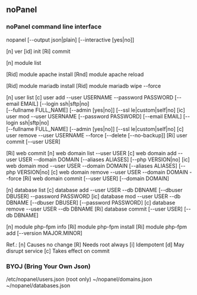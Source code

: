 ## noPanel

### noPanel command line interface

nopanel [--output json|plain] [--interactive [yes|no]]

[n]     ver
[id]    init
[Ri]    commit

[n]     module list

[Rid]   module apache install
[Rnd]   module apache reload

[Rid]   module mariadb install
[Rid]   module mariadb wipe --force

[n]     user list
[c]     user add --user USERNAME --password PASSWORD [--email EMAIL] [--login ssh|sftp|no] \
            [--fullname FULL_NAME] [--admin [yes|no]] [--ssl le|custom|self|no]
[ic]    user mod --user USERNAME [--password PASSWORD] [--email EMAIL] [--login ssh|sftp|no] \
            [--fullname FULL_NAME] [--admin [yes|no]] [--ssl le|custom|self|no]
[c]     user remove --user USERNAME --force [--delete [--no-backup]]
[Ri]    user commit [--user USER]

[Ri]    web commit
[n]     web domain list --user USER
[c]     web domain add --user USER --domain DOMAIN [--aliases ALIASES] [--php VERSION|no]
[ic]    web domain mod --user USER --domain DOMAIN [--aliases ALIASES] [--php VERSION|no]
[c]     web domain remove --user USER --domain DOMAIN --force
[Ri]    web domain commit [--user USER] [--domain DOMAIN]

[n]     database list
[c]     database add --user USER --db DBNAME [--dbuser DBUSER] --password PASSWORD
[ic]    database mod --user USER --db DBNAME [--dbuser DBUSER] [--password PASSWORD]
[c]     database remove --user USER --db DBNAME
[Ri]    database commit [--user USER] [--db DBNAME]

[n]     module php-fpm info
[Ri]    module php-fpm install
[Ri]    module php-fpm add [--version MAJOR.MINOR]

Ref.:
[n] Causes no change
[R] Needs root always
[i] Idempotent
[d] May disrupt service
[c] Takes effect on commit

### BYOJ (Bring Your Own Json)

/etc/nopanel/users.json (root only)
~/nopanel/domains.json
~/nopanel/databases.json
